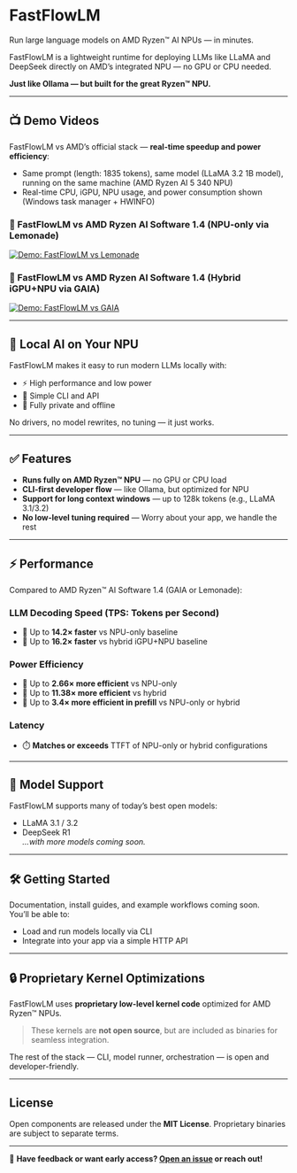 # FastFlowLM

Run large language models on AMD Ryzen™ AI NPUs — in minutes.

FastFlowLM is a lightweight runtime for deploying LLMs like LLaMA and DeepSeek directly on AMD’s integrated NPU — no GPU or CPU needed.

**Just like Ollama — but built for the great Ryzen™ NPU.**

---

## 📺 Demo Videos

FastFlowLM vs AMD’s official stack — **real-time speedup and power efficiency**: 

- Same prompt (length: 1835 tokens), same model (LLaMA 3.2 1B model), running on the same machine (AMD Ryzen AI 5 340 NPU)
- Real-time CPU, iGPU, NPU usage, and power consumption shown (Windows task manager + HWINFO)

### 🔹 FastFlowLM vs AMD Ryzen AI Software 1.4 (NPU-only via Lemonade)

[![Demo: FastFlowLM vs Lemonade](https://img.youtube.com/vi/kv31FZ_q0_I/0.jpg)](https://www.youtube.com/watch?v=kv31FZ_q0_I)

### 🔹 FastFlowLM vs AMD Ryzen AI Software 1.4 (Hybrid iGPU+NPU via GAIA)

[![Demo: FastFlowLM vs GAIA](https://img.youtube.com/vi/PFjH-L_Kr0w/0.jpg)](https://www.youtube.com/watch?v=PFjH-L_Kr0w)

---

## 🧠 Local AI on Your NPU

FastFlowLM makes it easy to run modern LLMs locally with:
- ⚡ High performance and low power
- 🧰 Simple CLI and API
- 🔐 Fully private and offline

No drivers, no model rewrites, no tuning — it just works.

---

## ✅ Features

- **Runs fully on AMD Ryzen™ NPU** — no GPU or CPU load  
- **CLI-first developer flow** — like Ollama, but optimized for NPU  
- **Support for long context windows** — up to 128k tokens (e.g., LLaMA 3.1/3.2)  
- **No low-level tuning required** — Worry about your app, we handle the rest

---

## ⚡ Performance

Compared to AMD Ryzen™ AI Software 1.4 (GAIA or Lemonade):

### LLM Decoding Speed (TPS: Tokens per Second)
- 🚀 Up to **14.2× faster** vs NPU-only baseline  
- 🚀 Up to **16.2× faster** vs hybrid iGPU+NPU baseline

### Power Efficiency
- 🔋 Up to **2.66× more efficient** vs NPU-only  
- 🔋 Up to **11.38× more efficient** vs hybrid  
- 🔋 Up to **3.4× more efficient in prefill** vs NPU-only or hybrid

### Latency
- ⏱️ **Matches or exceeds** TTFT of NPU-only or hybrid configurations

---

## 🧪 Model Support

FastFlowLM supports many of today’s best open models:
- LLaMA 3.1 / 3.2  
- DeepSeek R1  
*...with more models coming soon.*

---

## 🛠️ Getting Started

Documentation, install guides, and example workflows coming soon.  
You’ll be able to:
- Load and run models locally via CLI
- Integrate into your app via a simple HTTP API

---

## 🔒 Proprietary Kernel Optimizations

FastFlowLM uses **proprietary low-level kernel code** optimized for AMD Ryzen™ NPUs.  
> These kernels are **not open source**, but are included as binaries for seamless integration.

The rest of the stack — CLI, model runner, orchestration — is open and developer-friendly.

---

## License

Open components are released under the **MIT License**. Proprietary binaries are subject to separate terms.

---

💬 **Have feedback or want early access? [Open an issue](#) or reach out!**
